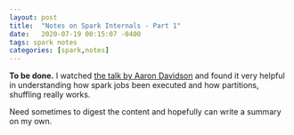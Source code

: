 ```yaml
---
layout: post
title:  "Notes on Spark Internals - Part 1"
date:   2020-07-19 00:15:07 -0400
tags: spark notes
categories: [spark,notes]
---
```


**To be done.** I watched [the talk by Aaron Davidson](https://databricks.com/session/a-deeper-understanding-of-spark-internals) and found it very helpful in understanding how spark jobs been executed and how partitions, shuffling really works.

Need sometimes to digest the content and hopefully can write a summary on my own.
